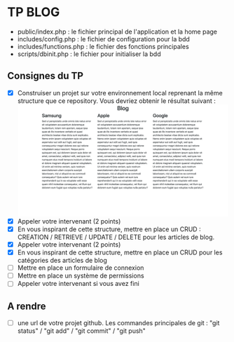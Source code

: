 
# TP BLOG
- public/index.php : le fichier principal de l'application et la home page
- includes/config.php : le fichier de configuration pour la bdd
- includes/functions.php : le fichier des fonctions principales
- scripts/dbinit.php : le fichier pour initialiser la bdd

## Consignes du TP
- [X] Construiser un projet sur votre environnement local reprenant la même structure que ce repository. Vous devriez obtenir le résultat suivant :
![screenshot](docs/screencapture.png)
- [X] Appeler votre intervenant (2 points)
- [X] En vous inspirant de cette structure, mettre en place un CRUD :  CREATION / RETRIEVE / UPDATE / DELETE pour les articles de blog.
- [X] Appeler votre intervenant (2 points)
- [X] En vous inspirant de cette structure, mettre en place un CRUD pour les catégories des articles de blog
- [ ] Mettre en place un formulaire de connexion
- [ ] Mettre en place un système de permissions
- [ ] Appeler votre intervenant si vous avez fini

## A rendre
- [ ] une url de votre projet github. Les commandes principales de git : "git status" / "git add" / "git commit" / "git push"
